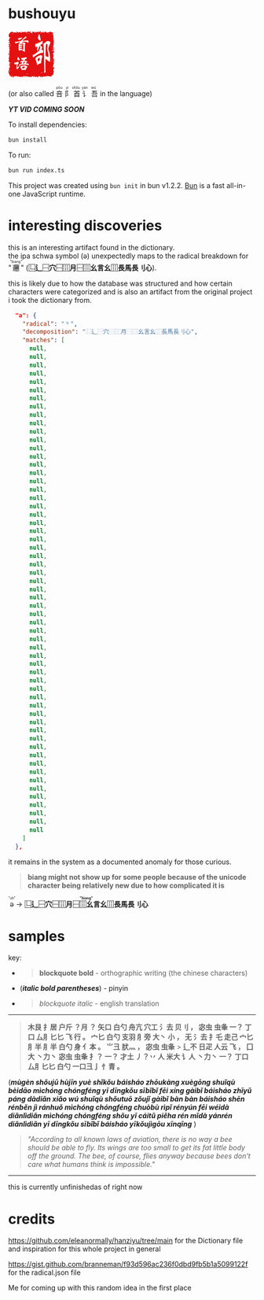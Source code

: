 # bushouyu   
![Bushouyu Linguistic Seal](./assets/chinese_seal.png)


(or also called <ruby>
  咅<rp>(</rp><rt>pǒu</rt><rp>)</rp>
  阝<rp>(</rp><rt>yì</rt><rp>)</rp>
  首<rp>(</rp><rt>shǒu</rt><rp>)</rp>
  讠<rp>(</rp><rt>yán</rt><rp>)</rp>
  吾<rp>(</rp><rt>wú</rt><rp>)</rp>
</ruby> in the language)

***YT VID COMING SOON***

To install dependencies:

```bash
bun install
```

To run:

```bash
bun run index.ts
```

This project was created using `bun init` in bun v1.2.2. [Bun](https://bun.sh) is a fast all-in-one JavaScript runtime.

# interesting discoveries

this is an interesting artifact found in the dictionary.  
the ipa schwa symbol (ə) unexpectedly maps to the radical breakdown for "<ruby>𰻞<rt>"biang"</rt></ruby>" (**⿺‌辶⿱穴⿱⿲月⿱⿲幺言幺⿲長馬長刂心**).  

this is likely due to how the database was structured and how certain characters were categorized and is also an artifact from the original project i took the dictionary from. 
 
```json
  "ə": {
    "radical": "⺀",
    "decomposition": "⿺辶⿱穴⿱⿲月⿱⿲幺言幺⿲長馬長刂心",
    "matches": [
      null,
      null,
      null,
      null,
      null,
      null,
      null,
      null,
      null,
      null,
      null,
      null,
      null,
      null,
      null,
      null,
      null,
      null,
      null,
      null,
      null,
      null,
      null,
      null,
      null,
      null,
      null,
      null,
      null,
      null,
      null,
      null,
      null,
      null,
      null,
      null,
      null,
      null,
      null,
      null,
      null,
      null,
      null,
      null,
      null,
      null,
      null,
      null,
      null,
      null,
      null,
      null,
      null,
      null,
      null,
      null,
      null,
      null,
      null
    ]
  },
```

it remains in the system as a documented anomaly for those curious.  

> **biang might not show up for some people because of the unicode character being relatively new due to how complicated it is**

<ruby>ə<rt>"uh"</rt></ruby> → **<ruby>⿺‌辶⿱穴⿱⿲月⿱⿲幺言幺⿲長馬長刂心<rt>"biang"</rt></ruby>**

# samples
key:

- > **blockquote bold** - orthographic writing (the chinese characters)

- (***italic bold parentheses***) - pinyin

- > *blockquote italic* - english translation

---




> **木艮 扌居 户斤 ？月 ？ 矢口 白勺 舟亢 穴工 氵去 贝刂 ， 宓虫 虫夆 一？ 丁口 厶⺼匕匕 飞 行 。  宀匕 白勺 支羽 ⺼旁 大丶 小 ， 无 氵去 扌乇 走己 宀匕 ⺼半 ⺼半 白勺 身 亻本 。  ⺌彐 肰灬 ， 宓虫 虫夆** > **辶不 日疋 人云 飞 ，  囗大 丶力丶 宓虫 虫夆 扌？ 一？ 才土 丿？丷 人 米大 讠人 丶力丶 一？ 丁口 厶⺼匕匕 白勺 一口彐亅 忄青 。**

(***mùgèn shǒujū hùjīn yuè  shǐkǒu báisháo zhōukàng xuègōng shuǐqù bèidāo  mìchóng chóngféng yī dīngkǒu sībǐbǐ fēi xíng   gàibǐ báisháo zhīyǔ páng dàdiǎn xiǎo  wú shuǐqù shǒutuō zǒujǐ gàibǐ bàn bàn báisháo shēn rénběn   jì ránhuǒ  mìchóng chóngféng chuòbù rìpǐ rényún fēi   wéidà diǎnlìdiǎn mìchóng chóngféng shǒu yī cáitǔ piěha rén mǐdà yánrén diǎnlìdiǎn yī dīngkǒu sībǐbǐ báisháo yīkǒujìgōu xīnqīng*** )

> *"According to all known laws of aviation, there is no way a bee should be able to fly. Its wings are too small to get its fat little body off the ground. The bee, of course, flies anyway because bees don’t care what humans think is impossible."*
---

this is currently unfinishedas of right now

# credits

https://github.com/eleanormally/hanziyu/tree/main for the Dictionary file and inspiration for this whole project in general

https://gist.github.com/branneman/f93d596ac236f0dbd9fb5b1a5099122f for the radical.json file

Me for coming up with this random idea in the first place

